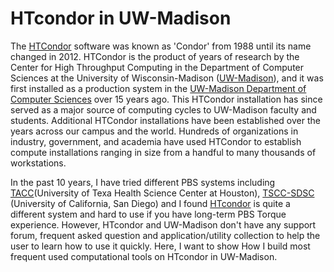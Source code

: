 # HTcondor in UW-Madison

The [HTCondor](http://chtc.cs.wisc.edu/) software was known as 'Condor' from 1988 until its name changed in 2012. HTCondor is the product of years of research by the Center for High Throughput Computing in the Department of Computer Sciences at the University of Wisconsin-Madison ([UW-Madison](https://www.cs.wisc.edu/)), and it was first installed as a production system in the [UW-Madison Department of Computer Sciences](https://www.cs.wisc.edu/) over 15 years ago. This HTCondor installation has since served as a major source of computing cycles to UW-Madison faculty and students. Additional HTCondor installations have been established over the years across our campus and the world. Hundreds of organizations in industry, government, and academia have used HTCondor to establish compute installations ranging in size from a handful to many thousands of workstations.

In the past 10 years, I have tried different PBS systems including [TACC](https://www.tacc.utexas.edu/)(University of Texa Health Science Center at Houston), [TSCC-SDSC](https://www.sdsc.edu/support/user_guides/tscc.html) (University of California, San Diego) and I found [HTcondor](http://chtc.cs.wisc.edu/) is quite a different system and hard to use if you have long-term PBS Torque experience. However, HTcondor and UW-Madison don't have any support forum, frequent asked question and application/utility collection to help the user to learn how to use it quickly. Here, I want to show How I build most frequent used computational tools on HTcondor in UW-Madison.
